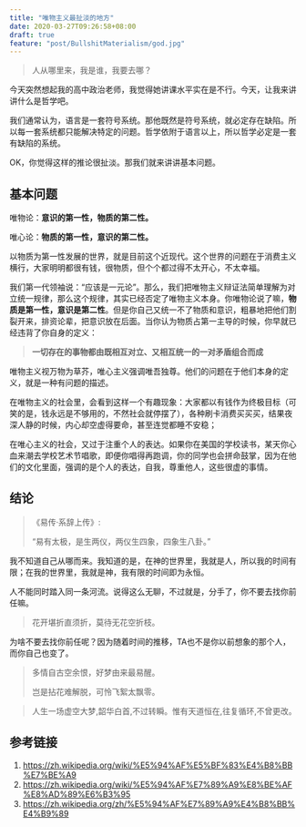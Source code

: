 ```yaml
---
title: "唯物主义最扯淡的地方"
date: 2020-03-27T09:26:58+08:00
draft: true
feature: "post/BullshitMaterialism/god.jpg"
---
```


> 人从哪里来，我是谁，我要去哪？

今天突然想起我的高中政治老师，我觉得她讲课水平实在是不行。今天，让我来讲讲什么是哲学吧。

我们通常认为，语言是一套符号系统。那他既然是符号系统，就必定存在缺陷。所以每一套系统都只能解决特定的问题。哲学依附于语言以上，所以哲学必定是一套有缺陷的系统。

OK，你觉得这样的推论很扯淡。那我们就来讲讲基本问题。

## 基本问题

唯物论：**意识的第一性，物质的第二性。**

唯心论：**物质的第一性，意识的第二性。**

以物质为第一性发展的世界，就是目前这个近现代。这个世界的问题在于消费主义横行，大家明明都很有钱，很物质，但个个都过得不太开心，不太幸福。

我们第一代领袖说：“应该是一元论”。那么，我们把唯物主义辩证法简单理解为对立统一规律，那么这个规律，其实已经否定了唯物主义本身。你唯物论说了嘛，**物质是第一性，意识是第二性**。但是你自己又统一不了物质和意识，粗暴地把他们割裂开来，排资论辈，把意识放在后面。当你认为物质占第一主导的时候，你早就已经违背了你自身的定义：

> **一切存在的事物都由既相互对立、又相互统一的一对矛盾组合而成**

唯物主义视万物为草芥，唯心主义强调唯吾独尊。他们的问题在于他们本身的定义，就是一种有问题的描述。

在唯物主义的社会里，会看到这样一个有趣现象：大家都以有钱作为终极目标（可笑的是，钱永远是不够用的，不然社会就停摆了），各种刷卡消费买买买，结果夜深人静的时候，内心却空虚得要命，甚至连觉都睡不安稳；

在唯心主义的社会，又过于注重个人的表达。如果你在美国的学校读书，某天你心血来潮去学校艺术节唱歌，即便你唱得再跑调，你的同学也会拼命鼓掌，因为在他们的文化里面，强调的是个人的表达，自我，尊重他人，这些很虚的事情。


## 结论

> 《易传·系辞上传》:
>
> “易有太极，是生两仪，两仪生四象，四象生八卦。”

我不知道自己从哪而来。我知道的是，在神的世界里，我就是人，所以我的时间有限；在我的世界里，我就是神，我有限的时间即为永恒。

人不能同时踏入同一条河流。说得这么无聊，不过就是，分手了，你不要去找你前任嘛。

> 花开堪折直须折，莫待无花空折枝。

为啥不要去找你前任呢？因为随着时间的推移，TA也不是你以前想象的那个人，而你自己也变了。

> 多情自古空余恨，好梦由来最易醒。
>
> 岂是拈花难解脱，可怜飞絮太飘零。

> 人生一场虚空大梦,韶华白首,不过转瞬。惟有天道恒在,往复循环,不曾更改。

## 参考链接
1. https://zh.wikipedia.org/wiki/%E5%94%AF%E5%BF%83%E4%B8%BB%E7%BE%A9
1. https://zh.wikipedia.org/wiki/%E5%94%AF%E7%89%A9%E8%BE%AF%E8%AD%89%E6%B3%95
1. https://zh.wikipedia.org/zh/%E5%94%AF%E7%89%A9%E4%B8%BB%E4%B9%89